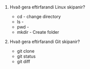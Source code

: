1. Hvað gera eftirfarandi Linux skipanir?
	* cd - change directory
	* ls -  
	* pwd - 
	* mkdir - Create folder

2. Hvað gera eftirfarandi Git skipanir?
	* git clone
	* git status
	* git diff